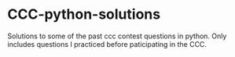 # CCC-python-solutions
Solutions to some of the past ccc contest questions in python. Only includes questions I practiced before paticipating in the CCC.

